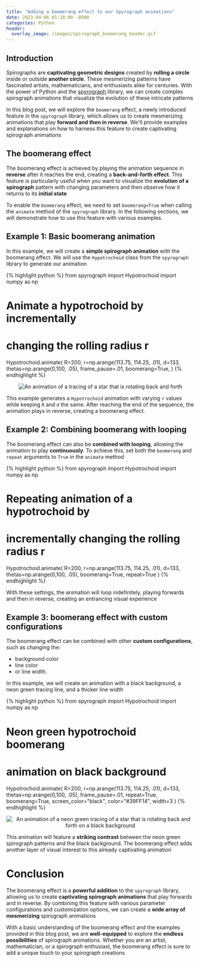 ```yaml
---
title: "Adding a boomerang effect to our Spyrograph animations"
date: 2023-04-06 01:18:00 -0500
categories: Python
header:
  overlay_image: /images/spirograph_boomerang_header.gif
---
```


## Introduction
Spirographs are **captivating geometric designs** created by **rolling a circle** inside or outside **another circle**. These mesmerizing patterns have fascinated artists, mathematicians, and enthusiasts alike for centuries. With the power of Python and the [spyrograph](https://github.com/chris-greening/spyrograph) library, we can create complex spirograph animations that visualize the evolution of these intricate patterns

In this blog post, we will explore the `boomerang` effect, a newly introduced feature in the `spyrograph` library, which allows us to create mesmerizing animations that play **forward and then in reverse**. We'll provide examples and explanations on how to harness this feature to create captivating spirograph animations

## The boomerang effect
The boomerang effect is achieved by playing the animation sequence in **reverse** after it reaches the end, creating a **back-and-forth effect**. This feature is particularly useful when you want to visualize the **evolution of a spirograph** pattern with changing parameters and then observe how it returns to its **initial state**

To enable the `boomerang` effect, we need to set `boomerang=True` when calling the `animate` method of the `spyrograph` library. In the following sections, we will demonstrate how to use this feature with various examples.

## Example 1: Basic boomerang animation
In this example, we will create a **simple spirograph animation** with the boomerang effect. We will use the `Hypotrochoid` class from the `spyrograph` library to generate our animation

{% highlight python %}
from spyrograph import Hypotrochoid
import numpy as np

# Animate a hypotrochoid by incrementally
# changing the rolling radius r
Hypotrochoid.animate(
    R=200,
    r=np.arange(113.75, 114.25, .01),
    d=133,
    thetas=np.arange(0,100, .05),
    frame_pause=.01,
    boomerang=True,
)
{% endhighlight %}

<p align="center">
  <img src="{{ site.url }}{{ site.baseurl }}/images/spirograph_boomerang_example_1.gif" alt="An animation of a tracing of a star that is rotating back and forth">
</p>

This example generates a `Hypotrochoid` animation with varying `r` values while keeping `R` and `d` the same. After reaching the end of the sequence, the animation plays in reverse, creating a boomerang effect.

## Example 2: Combining boomerang with looping
The boomerang effect can also be **combined with looping**, allowing the animation to play **continuously**. To achieve this, set both the `boomerang` and `repeat` arguments to `True` in the `animate` method

{% highlight python %}
from spyrograph import Hypotrochoid
import numpy as np

# Repeating animation of a hypotrochoid by
# incrementally changing the rolling radius r
Hypotrochoid.animate(
    R=200,
    r=np.arange(113.75, 114.25, .01),
    d=133,
    thetas=np.arange(0,100, .05),
    boomerang=True,
    repeat=True
)
{% endhighlight %}

With these settings, the animation will loop indefinitely, playing forwards and then in reverse, creating an entrancing visual experience

## Example 3: boomerang effect with custom configurations
The boomerang effect can be combined with other **custom configurations**, such as changing the:
- background color
- line color
- or line width.

In this example, we will create an animation with a black background, a neon green tracing line, and a thicker line width

{% highlight python %}
from spyrograph import Hypotrochoid
import numpy as np

# Neon green hypotrochoid boomerang
# animation on black background
Hypotrochoid.animate(
    R=200,
    r=np.arange(113.75, 114.25, .01),
    d=133,
    thetas=np.arange(0,100, .05),
    frame_pause=.01,
    repeat=True,
    boomerang=True,
    screen_color="black",
    color="#39FF14",
    width=3
)
{% endhighlight %}

<p align="center">
  <img src="{{ site.url }}{{ site.baseurl }}/images/spirograph_boomerang_example_3.gif" alt="An animation of a neon green tracing of a star that is rotating back and forth on a black background">
</p>

This animation will feature a **striking contrast** between the neon green spirograph patterns and the black background. The boomerang effect adds another layer of visual interest to this already captivating animation

# Conclusion
The boomerang effect is a **powerful addition** to the `spyrograph` library, allowing us to create **captivating spirograph animations** that play forwards and in reverse. By combining this feature with various parameter configurations and customization options, we can create a **wide array of mesmerizing** spirograph animations

With a basic understanding of the boomerang effect and the examples provided in this blog post, we are **well-equipped** to explore the **endless possibilities** of spirograph animations. Whether you are an artist, mathematician, or a spirograph enthusiast, the boomerang effect is sure to add a unique touch to your spirograph creations